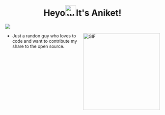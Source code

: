<h1 align="center">Heyo<img alt="wave" src="https://emojis.slackmojis.com/emojis/images/1588177020/8809/wave_hello.gif?1588177020" width="35">It's Aniket!  </h1>

![](https://activity-graph.herokuapp.com/graph?username=aniket762&theme=react-dark&hide_border=true&area=true)

<img align="right" height="250px" alt="GIF" src="https://api.daily.dev/devcards/dce00e048ea44002aab63d9733ee09f5.png?r=kdk" padding="5px" />

- Just a randon guy who loves to code and want to contribute my share to the open source.
